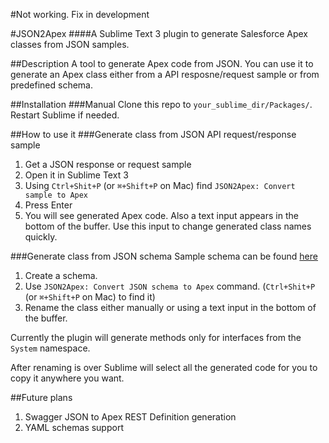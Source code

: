 #Not working. Fix in development

#JSON2Apex 
####A Sublime Text 3 plugin to generate Salesforce Apex classes from JSON samples.

##Description
A tool to generate Apex code from JSON. You can use it to generate an Apex class either from a API resposne/request sample or from predefined schema.

##Installation
###Manual
Clone this repo to `your_sublime_dir/Packages/`. Restart Sublime if needed.

##How to use it
###Generate class from JSON API request/response sample
1. Get a JSON response or request sample
2. Open it in Sublime Text 3
3. Using `Ctrl+Shit+P` (or `⌘+Shift+P` on Mac) find `JSON2Apex: Convert sample to Apex`
4. Press Enter
5. You will see generated Apex code. Also a text input appears in the bottom of the buffer. Use this input to change generated class names quickly.

###Generate class from JSON schema
Sample schema can be found [here](https://github.com/nchursin/json2apex/blob/master/schema_sample.json "Schema Sample")

1. Create a schema. 
2. Use `JSON2Apex: Convert JSON schema to Apex` command. (`Ctrl+Shit+P` (or `⌘+Shift+P` on Mac) to find it)
3. Rename the class either manually or using a text input in the bottom of the buffer.

Currently the plugin will generate methods only for interfaces from the `System` namespace. 

After renaming is over Sublime will select all the generated code for you to copy it anywhere you want.

##Future plans

1. Swagger JSON to Apex REST Definition generation
2. YAML schemas support